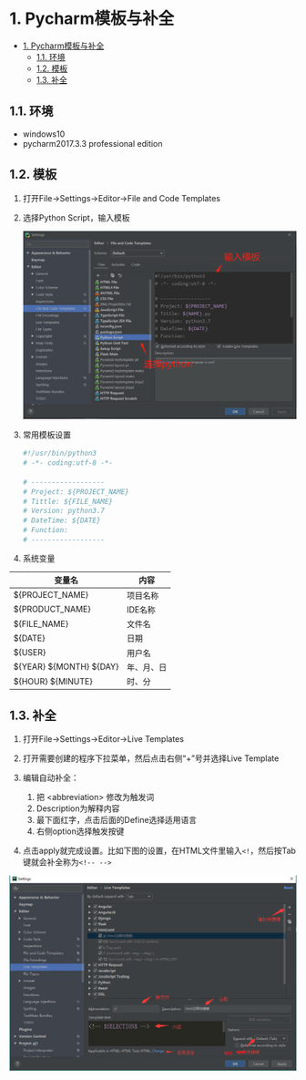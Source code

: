 # 1. Pycharm模板与补全

- [1. Pycharm模板与补全](#1-pycharm%e6%a8%a1%e6%9d%bf%e4%b8%8e%e8%a1%a5%e5%85%a8)
  - [1.1. 环境](#11-%e7%8e%af%e5%a2%83)
  - [1.2. 模板](#12-%e6%a8%a1%e6%9d%bf)
  - [1.3. 补全](#13-%e8%a1%a5%e5%85%a8)

## 1.1. 环境

- windows10
- pycharm2017.3.3 professional edition

## 1.2. 模板

1. 打开File->Settings->Editor->File and Code Templates
2. 选择Python Script，输入模板

   ![Python Script](images/微信截图_20200210150201.png)

3. 常用模板设置

    ```python
    #!/usr/bin/python3
    # -*- coding:utf-8 -*-

    # ------------------
    # Project: ${PROJECT_NAME}
    # Tittle: ${FILE_NAME}
    # Version: python3.7
    # DateTime: ${DATE}
    # Function: 
    # ------------------

    ```

4. 系统变量

| 变量名                    | 内容       |
| ------------------------- | ---------- |
| ${PROJECT_NAME}           | 项目名称   |
| ${PRODUCT_NAME}           | IDE名称    |
| ${FILE_NAME}              | 文件名     |
| ${DATE}                   | 日期       |
| ${USER}                   | 用户名     |
| \${YEAR} \${MONTH} ${DAY} | 年、月、日 |
| \${HOUR} ${MINUTE}        | 时、分     |

## 1.3. 补全

1. 打开File->Settings->Editor->Live Templates

2. 打开需要创建的程序下拉菜单，然后点击右侧“+”号并选择Live Template

3. 编辑自动补全：
    1. 把 \<abbreviation> 修改为触发词
    2. Description为解释内容
    3. 最下面红字，点击后面的Define选择适用语言
    4. 右侧option选择触发按键

4. 点击apply就完成设置。比如下图的设置，在HTML文件里输入`<!`，然后按Tab键就会补全称为`<!-- -->`

![设置](images/2018-10-07-16-48-50.png)
